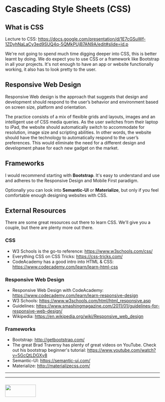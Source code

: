 Cascading Style Sheets (CSS)
===

What is CSS
---

Lecture to CSS: https://docs.google.com/presentation/d/1E7cGSuWf-1ZDyhNaLaCy3ed9SUQ4q-5QMkPUjB7AN9A/edit#slide=id.p

We're not going to spend much time digging deeper into CSS, this is better learnt by doing. We do expect you to use CSS or a framework like Bootstrap in all your projects. It's not enough to have an app or website functionally working, it also has to look pretty to the user.

Responsive Web Design
---
Responsive Web design is the approach that suggests that design and development should respond to the user’s behavior and environment based on screen size, platform and orientation.

The practice consists of a mix of flexible grids and layouts, images and an intelligent use of CSS media queries. As the user switches from their laptop to iPad, the website should automatically switch to accommodate for resolution, image size and scripting abilities. In other words, the website should have the technology to automatically respond to the user’s preferences. This would eliminate the need for a different design and development phase for each new gadget on the market.

Frameworks
---

I would recommend starting with **Bootstrap**. It's easy to understand and use and adheres to the Responsive Design and Mobile First paradigm.

Optionally you can look into **Semantic-UI** or **Materialize**, but only if you feel comfortable enough designing websites with CSS.

External Resources
----

There are some great resources out there to learn CSS. We'll give you a couple, but there are plenty more out there.

### CSS

+ W3 Schools is the go-to reference: https://www.w3schools.com/css/
+ Everything CSS on CSS Tricks: https://css-tricks.com/
+ CodeAcademy has a good intro into HTML & CSS: https://www.codecademy.com/learn/learn-html-css

### Responsive Web Design

+ Responsive Web Design with CodeAcademy: https://www.codecademy.com/learn/learn-responsive-design
+ W3 Schools: https://www.w3schools.com/html/html_responsive.asp
+ Guidelines: https://www.smashingmagazine.com/2011/01/guidelines-for-responsive-web-design/
+ Wikipedia: https://en.wikipedia.org/wiki/Responsive_web_design

### Frameworks
+ Bootstrap: http://getbootstrap.com/
+ The great Brad Traversy has plenty of great videos on YouTube. Check out his bootstrap beginner's tutorial: https://www.youtube.com/watch?v=5GcQtLDGXy8
+ Semantic-UI: https://semantic-ui.com/
+ Materialize: http://materializecss.com/


___
___
### <a href="http://elewa.education/blog" target="_blank"><img src="https://user-images.githubusercontent.com/18554853/34921062-506450ae-f97d-11e7-875f-6feeb26ad72d.png" width="100" height="40"/></a>